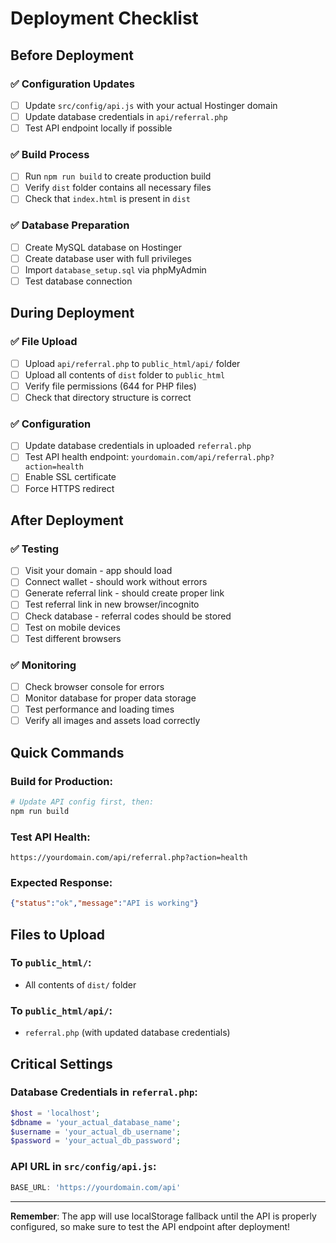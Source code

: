 # Deployment Checklist

## Before Deployment

### ✅ Configuration Updates
- [ ] Update `src/config/api.js` with your actual Hostinger domain
- [ ] Update database credentials in `api/referral.php`
- [ ] Test API endpoint locally if possible

### ✅ Build Process
- [ ] Run `npm run build` to create production build
- [ ] Verify `dist` folder contains all necessary files
- [ ] Check that `index.html` is present in `dist`

### ✅ Database Preparation
- [ ] Create MySQL database on Hostinger
- [ ] Create database user with full privileges
- [ ] Import `database_setup.sql` via phpMyAdmin
- [ ] Test database connection

## During Deployment

### ✅ File Upload
- [ ] Upload `api/referral.php` to `public_html/api/` folder
- [ ] Upload all contents of `dist` folder to `public_html`
- [ ] Verify file permissions (644 for PHP files)
- [ ] Check that directory structure is correct

### ✅ Configuration
- [ ] Update database credentials in uploaded `referral.php`
- [ ] Test API health endpoint: `yourdomain.com/api/referral.php?action=health`
- [ ] Enable SSL certificate
- [ ] Force HTTPS redirect

## After Deployment

### ✅ Testing
- [ ] Visit your domain - app should load
- [ ] Connect wallet - should work without errors
- [ ] Generate referral link - should create proper link
- [ ] Test referral link in new browser/incognito
- [ ] Check database - referral codes should be stored
- [ ] Test on mobile devices
- [ ] Test different browsers

### ✅ Monitoring
- [ ] Check browser console for errors
- [ ] Monitor database for proper data storage
- [ ] Test performance and loading times
- [ ] Verify all images and assets load correctly

## Quick Commands

### Build for Production:
```bash
# Update API config first, then:
npm run build
```

### Test API Health:
```
https://yourdomain.com/api/referral.php?action=health
```

### Expected Response:
```json
{"status":"ok","message":"API is working"}
```

## Files to Upload

### To `public_html/`:
- All contents of `dist/` folder

### To `public_html/api/`:
- `referral.php` (with updated database credentials)

## Critical Settings

### Database Credentials in `referral.php`:
```php
$host = 'localhost';
$dbname = 'your_actual_database_name';
$username = 'your_actual_db_username';  
$password = 'your_actual_db_password';
```

### API URL in `src/config/api.js`:
```javascript
BASE_URL: 'https://yourdomain.com/api'
```

---

**Remember**: The app will use localStorage fallback until the API is properly configured, so make sure to test the API endpoint after deployment!